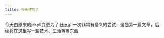```yaml
---
title: 今天建站了
---
```

今天由原来的jekyll变更为了 [Hexo](https://hexo.io/)! 一次非常有意义的尝试，这是第一篇文章，后续将在这里写一些技术、生活等等东西
